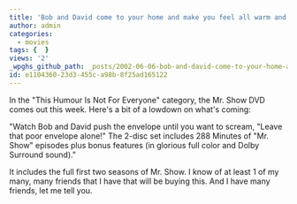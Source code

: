 ```yaml
---
title: 'Bob and David come to your home and make you feel all warm and fuzzy'
author: admin
categories:
  - movies
tags: {  }
views: '2'
_wpghs_github_path: _posts/2002-06-06-bob-and-david-come-to-your-home-and-make-you-feel-all-warm-and-fuzzy.md
id: e1104360-23d3-455c-a98b-8f25ad165122
---
```

<p>In the "This Humour Is Not For Everyone" category, the Mr. Show DVD comes out this week. Here's a bit of a lowdown on what's coming:</p>
<p>"Watch Bob and David push the envelope until you want to scream, "Leave that poor envelope alone!" The 2-disc set includes 288 Minutes of "Mr. Show" episodes plus bonus features (in glorious full color and Dolby Surround sound)."</p>
<p>It includes the full first two seasons of Mr. Show. I know of at least 1 of my many, many friends that I have that will be buying this. And I have many friends, let me tell you.</p>
